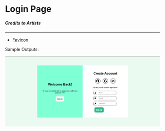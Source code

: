 # Login Page


##### Credits to Artists

---

- [Favicon](https://www.flaticon.com/free-icon/login_5087579?term=login&page=1&position=96&origin=tag&related_id=5087579)

Sample Outputs:

<img title="" src="./Login Page 1/output.png" alt="page1" width="675">
